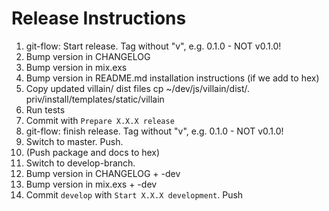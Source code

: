# Release Instructions

  1. git-flow: Start release. Tag without "v", e.g. 0.1.0 - NOT v0.1.0!
  2. Bump version in CHANGELOG
  3. Bump version in mix.exs
  4. Bump version in README.md installation instructions (if we add to hex)
  5. Copy updated villain/ dist files
     cp ~/dev/js/villain/dist/*.* priv/install/templates/static/villain
  6. Run tests
  7. Commit with `Prepare X.X.X release`
  8. git-flow: finish release. Tag without "v", e.g. 0.1.0 - NOT v0.1.0!
  9. Switch to master. Push.
  9. (Push package and docs to hex)
  10. Switch to develop-branch.
  11. Bump version in CHANGELOG + -dev
  12. Bump version in mix.exs + -dev
  13. Commit `develop` with `Start X.X.X development`. Push